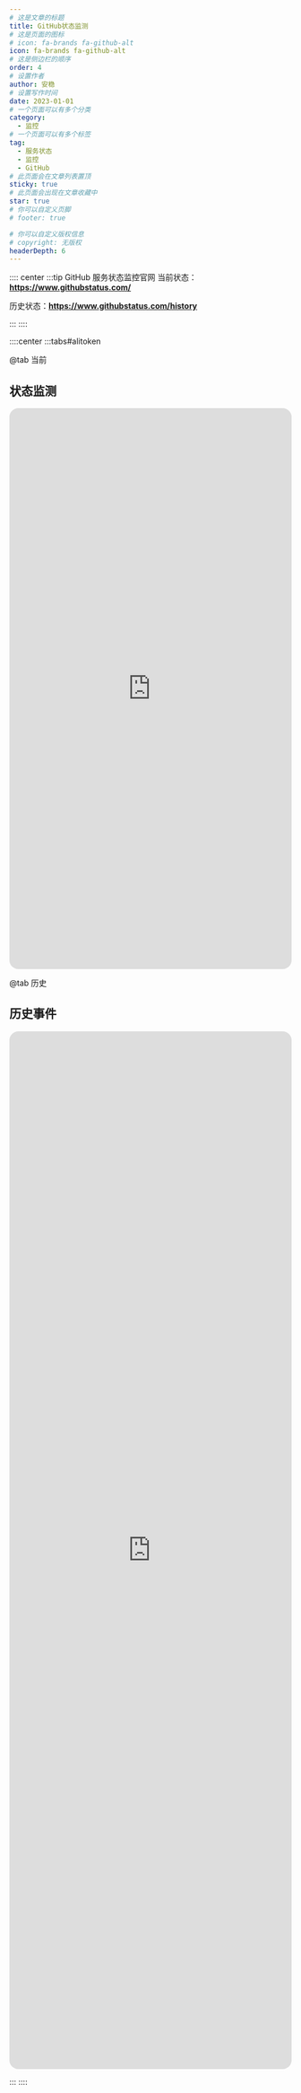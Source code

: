 ```yaml
---
# 这是文章的标题
title: GitHub状态监测
# 这是页面的图标
# icon: fa-brands fa-github-alt
icon: fa-brands fa-github-alt
# 这是侧边栏的顺序
order: 4
# 设置作者
author: 安稳
# 设置写作时间
date: 2023-01-01
# 一个页面可以有多个分类
category:
  - 监控
# 一个页面可以有多个标签
tag:
  - 服务状态
  - 监控
  - GitHub
# 此页面会在文章列表置顶
sticky: true
# 此页面会出现在文章收藏中
star: true
# 你可以自定义页脚
# footer: true

# 你可以自定义版权信息
# copyright: 无版权
headerDepth: 6
---
```


<!-- 你可以通过设置页面的 Frontmatter，在页面禁用功能与布局。 -->

<!-- more -->

:::: center
:::tip GitHub 服务状态监控官网
当前状态：**https://www.githubstatus.com/**

历史状态：**https://www.githubstatus.com/history**

:::
::::

::::center
:::tabs#alitoken

@tab 当前

## 状态监测

<iframe src="https://www.githubstatus.com/" name="iframe_a" scrolling="no" frameborder="0" width="100%" height="1000" style="border-radius: 16px;"></iframe>

@tab 历史

## 历史事件

<iframe src="https://www.githubstatus.com/history" name="iframe_a" scrolling="no" frameborder="0" width="100%" height="1850" style="border-radius: 16px;"></iframe>

:::
::::